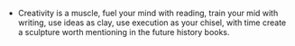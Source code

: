 - Creativity is a muscle, fuel your mind with reading, train your mid with writing, use ideas as clay, use execution as your chisel, with time create a sculpture worth mentioning in the future history books. 